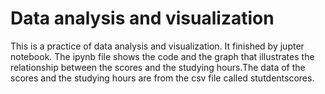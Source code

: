 # Data analysis and visualization
This is a practice of data analysis and visualization.
It finished by jupter notebook. The ipynb file shows the code and the graph that illustrates the relationship between the scores and the studying hours.The data of the scores and the studying hours are from the csv file called stutdentscores.

